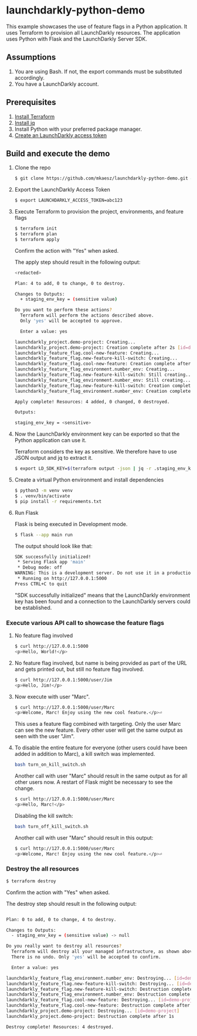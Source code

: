 # launchdarkly-python-demo

This example showcases the use of feature flags in a Python application. It uses Terraform to provision all LaunchDarkly resources. The application uses Python with Flask and the LaunchDarkly Server SDK.

## Assumptions

1. You are using Bash. If not, the export commands must be substituted accordingly.
1. You have a LaunchDarkly account. 


## Prerequisites

1. [Install Terraform](https://developer.hashicorp.com/terraform/tutorials/aws-get-started/install-cli) 
1. [Install jq](https://jqlang.github.io/jq/download/)
1. Install Python with your preferred package manager.
1. [Create an LaunchDarkly access token](https://docs.launchdarkly.com/home/account-security/api-access-tokens#creating-api-access-tokens)

## Build and execute the demo

1. Clone the repo
   
   ```bash
   $ git clone https://github.com/mkaesz/launchdarkly-python-demo.git && cd launchdarkly-python-demo
   ```

1. Export the LaunchDarkly Access Token
   
   ```bash
   $ export LAUNCHDARKLY_ACCESS_TOKEN=abc123
   ```

1. Execute Terraform to provision the project, environments, and feature flags
   
   ```bash
   $ terraform init
   $ terraform plan 
   $ terraform apply
   ```
   Confirm the action with "Yes" when asked.

   The apply step should result in the following output:
   ```bash
   <redacted>

   Plan: 4 to add, 0 to change, 0 to destroy.

   Changes to Outputs:
     + staging_env_key = (sensitive value)

   Do you want to perform these actions?
     Terraform will perform the actions described above.
     Only 'yes' will be accepted to approve.

     Enter a value: yes

   launchdarkly_project.demo-project: Creating...
   launchdarkly_project.demo-project: Creation complete after 2s [id=demo-project]
   launchdarkly_feature_flag.cool-new-feature: Creating...
   launchdarkly_feature_flag.new-feature-kill-switch: Creating...
   launchdarkly_feature_flag.cool-new-feature: Creation complete after 1s [id=demo-project/new-feature]
   launchdarkly_feature_flag_environment.number_env: Creating...
   launchdarkly_feature_flag.new-feature-kill-switch: Still creating... [10s elapsed]
   launchdarkly_feature_flag_environment.number_env: Still creating... [10s elapsed]
   launchdarkly_feature_flag.new-feature-kill-switch: Creation complete after 13s [id=demo-project/new-feature-kill-switch]
   launchdarkly_feature_flag_environment.number_env: Creation complete after 13s [id=demo-project/staging/new-feature]

   Apply complete! Resources: 4 added, 0 changed, 0 destroyed.

   Outputs:

   staging_env_key = <sensitive>
   ```

1. Now the LaunchDarkly environment key can be exported so that the Python application can use it. 

   Terraform considers the key as sensitive. We therefore have to use JSON output and jq to extract it. 

   ```bash
   $ export LD_SDK_KEY=$(terraform output -json | jq -r .staging_env_key.value)
   ```

1. Create a virtual Python environment and install dependencies

   ```bash
   $ python3 -m venv venv
   $ . venv/bin/activate
   $ pip install -r requirements.txt
   ```

1. Run Flask

   Flask is being executed in Development mode.

   ```bash
   $ flask --app main run
   ```

   The output should look like that:
   ```bash
   SDK successfully initialized!
    * Serving Flask app 'main'
    * Debug mode: off
   WARNING: This is a development server. Do not use it in a production deployment. Use a production WSGI server instead.
    * Running on http://127.0.0.1:5000
   Press CTRL+C to quit
   ```
   "SDK successfully initialized" means that the LaunchDarkly environment key has been found and a connection to the LaunchDarkly servers could be established.

### Execute various API call to showcase the feature flags

1. No feature flag involved 

   ```bash
   $ curl http://127.0.0.1:5000
   <p>Hello, World!</p>
   ```

1. No feature flag involved, but name is being provided as part of the URL and gets printed out, but still no feature flag involved.
  
   ```bash
   $ curl http://127.0.0.1:5000/user/Jim
   <p>Hello, Jim!</p>
   ```

1. Now execute with user "Marc". 
   ```bash
   $ curl http://127.0.0.1:5000/user/Marc
   <p>Welcome, Marc! Enjoy using the new cool feature.</p>⏎
   ```
   This uses a feature flag combined with targeting. Only the user Marc can see the new feature. Every other user will get the same output as seen with the user "Jim".

1. To disable the entire feature for everyone (other users could have been added in addition to Marc), a kill switch was implemented.

   ```bash
   bash turn_on_kill_switch.sh
   ```
   Another call with user "Marc" should result in the same output as for all other users now. A restart of Flask might be necessary to see the change.
   
   ```bash
   $ curl http://127.0.0.1:5000/user/Marc
   <p>Hello, Marc!</p>
   ```

   Disabling the kill switch:
   ```bash
   bash turn_off_kill_switch.sh
   ```

   Another call with user "Marc" should result in this output:
   ```bash
   $ curl http://127.0.0.1:5000/user/Marc
   <p>Welcome, Marc! Enjoy using the new cool feature.</p>⏎
   ```

### Destroy the all resources
   ```bash
   $ terraform destroy
   ```
   Confirm the action with "Yes" when asked.

   The destroy step should result in the following output:
   ```bash

   Plan: 0 to add, 0 to change, 4 to destroy.

   Changes to Outputs:
     - staging_env_key = (sensitive value) -> null

   Do you really want to destroy all resources?
     Terraform will destroy all your managed infrastructure, as shown above.
     There is no undo. Only 'yes' will be accepted to confirm.

     Enter a value: yes

   launchdarkly_feature_flag_environment.number_env: Destroying... [id=demo-project/staging/new-feature]
   launchdarkly_feature_flag.new-feature-kill-switch: Destroying... [id=demo-project/new-feature-kill-switch]
   launchdarkly_feature_flag.new-feature-kill-switch: Destruction complete after 0s
   launchdarkly_feature_flag_environment.number_env: Destruction complete after 1s
   launchdarkly_feature_flag.cool-new-feature: Destroying... [id=demo-project/new-feature]
   launchdarkly_feature_flag.cool-new-feature: Destruction complete after 0s
   launchdarkly_project.demo-project: Destroying... [id=demo-project]
   launchdarkly_project.demo-project: Destruction complete after 1s

   Destroy complete! Resources: 4 destroyed.
   ```


